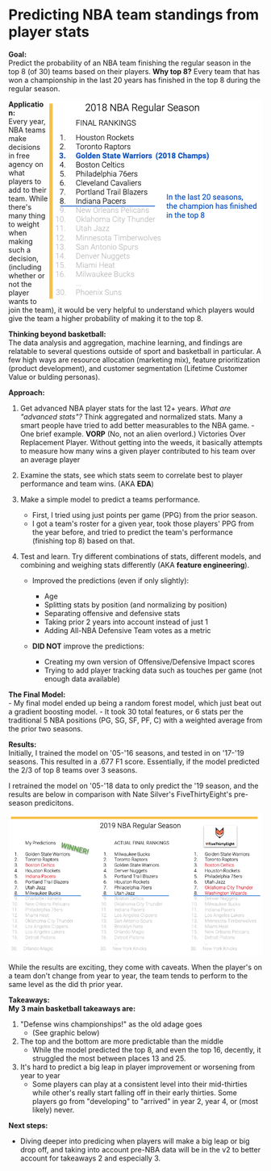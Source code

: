 # Predicting NBA team standings from player stats

**Goal:** <br>
Predict the probability of an NBA team finishing the regular season in the top 8 (of 30) teams based on their players. **Why top 8?** Every team that has won a championship in the last 20 years has finished in the top 8 during the regular season.


<img align="right" src="https://github.com/dmacUT/nba-final4-projections/blob/master/images/top8v2.png">  

**Application:** <br>
Every year, NBA teams make decisions in free agency on what players to add to their team. While there's many thing to weight when making such a decision, (including whether or not the player wants to join the team), it would be very helpful to understand which players would give the team a higher probability of making it to the top 8. 

**Thinking beyond basketball:** <br>
The data analysis and aggregation, machine learning, and findings are relatable to several questions outside of sport and basketball in particular. A few high ways are resource allocation (marketing mix), feature prioritization (product development), and customer segmentation (Lifetime Customer Value or bulding personas). 

**Approach:** <br>
1. Get advanced NBA player stats for the last 12+ years.
    *What are "advanced stats"?* Think aggregated and normalized stats. Many a smart people have tried to add better measurables to the NBA game.
        - One brief example. **VORP** (No, not an alien overlord.) Victories Over Replacement Player. 
        Without getting into the weeds, it basically attempts to measure how many wins a given player contributed to his team over an average player

2. Examine the stats, see which stats seem to correlate best to player performance and team wins. (AKA **EDA**)

3. Make a simple model to predict a teams performance. 
    - First, I tried using just points per game (PPG) from the prior season.
    - I got a team's roster for a given year, took those players' PPG from the year before, and tried to predict the team's performance (finishing top 8) based on that.

4. Test and learn. Try different combinations of stats, different models, and combining and weighing stats differently (AKA **feature engineering**).
    - Improved the predictions (even if only slightly):
        - Age 
        - Splitting stats by position (and normalizing by position)
        - Separating offensive and defensive stats
        - Taking prior 2 years into account instead of just 1
        - Adding All-NBA Defensive Team votes as a metric

    - **DID NOT** improve the predictions:
        - Creating my own version of Offensive/Defensive Impact scores
        - Trying to add player tracking data such as touches per game (not enough data available)

**The Final Model:** <br>
    - My final model ended up being a random forest model, which just beat out a gradient boosting model. 
    - It took 30 total features, or 6 stats per the traditional 5 NBA positions (PG, SG, SF, PF, C) with a weighted average from the prior two seasons.

**Results:** <br>
Initially, I trained the model on '05-'16 seasons, and tested in on '17-'19 seasons. This resulted in a .677 F1 score. Essentially, if the model predicted the 2/3 of top 8 teams over 3 seasons.

I retrained the model on '05-'18 data to only predict the '19 season, and the results are below in comparison with Nate Silver's FiveThirtyEight's pre-season predicitons.

<img align="center" src="https://github.com/dmacUT/nba-final4-projections/blob/master/images/Results19.png">  

While the results are exciting, they come with caveats. When the player's on a team don't change from year to year, the team tends to perform to the same level as the did th prior year. 

**Takeaways:** <br>
**My 3 main basketball takeaways are:** <br>
1. "Defense wins championships!" as the old adage goes
    - (See graphic below)
2. The top and the bottom are more predictable than the middle
    - While the model predicted the top 8, and even the top 16, decently, it struggled the most between places 13 and 25. 
3. It's hard to predict a big leap in player improvement or worsening from year to year
    - Some players can play at a consistent level into their mid-thirties while other's really start falling off in their early thirties. Some players go from "developing" to "arrived" in year 2, year 4, or (most likely) never.



**Next steps:** <br>
- Diving deeper into predicing when players will make a big leap or big drop off, and taking into account pre-NBA data will be in the v2 to better account for takeaways 2 and especially 3.






